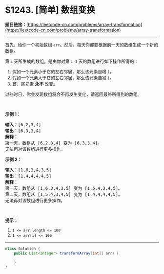 # $1243. [简单] 数组变换

**题目链接：**[https://leetcode-cn.com/problems/array-transformation](https://leetcode-cn.com/problems/array-transformation)

---

<div class="content__1Y2H">
 <div class="notranslate">
  <p>首先，给你一个初始数组 <code>arr</code>。然后，每天你都要根据前一天的数组生成一个新的数组。</p> 
  <p>第&nbsp;<code>i</code>&nbsp;天所生成的数组，是由你对第&nbsp;<code>i-1</code>&nbsp;天的数组进行如下操作所得的：</p> 
  <ol> 
   <li>假如一个元素小于它的左右邻居，那么该元素自增 <code>1</code>。</li> 
   <li>假如一个元素大于它的左右邻居，那么该元素自减 <code>1</code>。</li> 
   <li>首、尾元素 <strong>永不</strong>&nbsp;改变。</li> 
  </ol> 
  <p>过些时日，你会发现数组将会不再发生变化，请返回最终所得到的数组。</p> 
  <p>&nbsp;</p> 
  <p><strong>示例 1：</strong></p> 
  <pre class="language-text"><strong>输入：</strong>[6,2,3,4]
<strong>输出：</strong>[6,3,3,4]
<strong>解释：</strong>
第一天，数组从 [6,2,3,4] 变为 [6,3,3,4]。
无法再对该数组进行更多操作。
</pre> 
  <p><strong>示例 2：</strong></p> 
  <pre class="language-text"><strong>输入：</strong>[1,6,3,4,3,5]
<strong>输出：</strong>[1,4,4,4,4,5]
<strong>解释：</strong>
第一天，数组从 [1,6,3,4,3,5] 变为 [1,5,4,3,4,5]。
第二天，数组从 [1,5,4,3,4,5] 变为 [1,4,4,4,4,5]。
无法再对该数组进行更多操作。
</pre> 
  <p>&nbsp;</p> 
  <p><strong>提示：</strong></p> 
  <ol> 
   <li><code>1 &lt;= arr.length &lt;= 100</code></li> 
   <li><code>1 &lt;= arr[i] &lt;= 100</code></li> 
  </ol> 
 </div>
</div>

---

```java
class Solution {
    public List<Integer> transformArray(int[] arr) {
        
    }
}
```